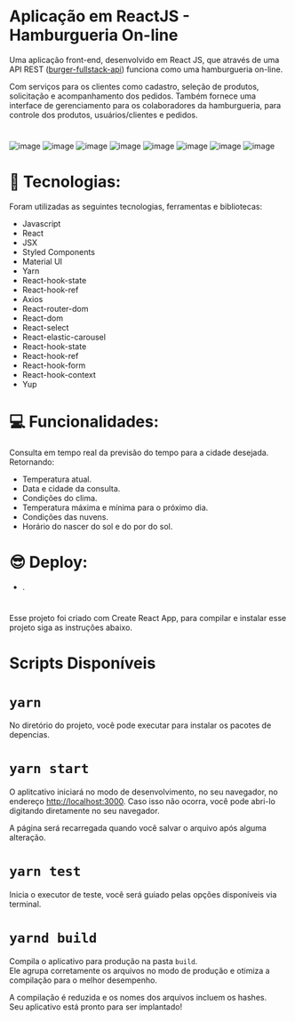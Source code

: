# Aplicação em ReactJS - Hamburgueria On-line

Uma aplicação front-end, desenvolvido em React JS, que através de uma API REST ([burger-fullstack-api](https://github.com/marcioramires/burger-fullstack-api)) funciona como uma hamburgueria on-line. 

Com serviços para os clientes como cadastro, seleção de produtos, solicitação e acompanhamento dos pedidos. 
Também fornece uma interface de gerenciamento para os colaboradores da hamburgueria, para controle dos produtos, usuários/clientes e pedidos.
#
![image](https://user-images.githubusercontent.com/113479357/212388125-7c2c81fd-8563-4ce4-a272-37ffe2a71e7b.png)
![image](https://user-images.githubusercontent.com/113479357/212388225-485e92f7-d970-4575-8382-5469db83c088.png)
![image](https://user-images.githubusercontent.com/113479357/212388463-9655606e-b2a8-4d51-b1a2-376221f506c5.png)
![image](https://user-images.githubusercontent.com/113479357/212388568-7161a249-a10f-44cb-92c6-e8459d612399.png)
![image](https://user-images.githubusercontent.com/113479357/212388633-47af235e-e2bb-4589-93c2-28db90fa9d01.png)
![image](https://user-images.githubusercontent.com/113479357/212388772-2557bac9-346a-4a05-83dc-58a6aeae9fcc.png)
![image](https://user-images.githubusercontent.com/113479357/212388863-669ec4ef-b4f0-45b4-8122-2392910641de.png)
![image](https://user-images.githubusercontent.com/113479357/212388904-9044c464-6296-47ca-8c9d-426794400a52.png)

# 🚀 Tecnologias:
 
Foram utilizadas as seguintes tecnologias, ferramentas e bibliotecas:

- Javascript
- React
- JSX
- Styled Components
- Material UI
- Yarn
- React-hook-state
- React-hook-ref
- Axios
- React-router-dom
- React-dom
- React-select
- React-elastic-carousel
- React-hook-state
- React-hook-ref
- React-hook-form
- React-hook-context
- Yup
#
# 💻 Funcionalidades:

Consulta em tempo real da previsão do tempo para a cidade desejada. Retornando:

- Temperatura atual.
- Data e cidade da consulta.
- Condições do clima.
- Temperatura máxima e mínima para o próximo dia.
- Condições das nuvens.
- Horário do nascer do sol e do por do sol.
#
# 😎 Deploy:
- .
#
Esse projeto foi criado com  Create React App, para compilar e instalar esse projeto siga as instruções abaixo.

# Scripts Disponíveis

# `yarn`

No diretório do projeto, você pode executar para instalar os pacotes de depencias.

# `yarn start`

O aplitcativo iniciará no modo de desenvolvimento, no seu navegador, no endereço [http://localhost:3000](http://localhost:3000).
Caso isso não ocorra, você pode abri-lo digitando diretamente no seu navegador.

A página será recarregada quando você salvar o arquivo após alguma alteração.

# `yarn test`

Inicia o executor de teste, você será guiado pelas opções disponíveis via terminal.

# `yarnd build`

Compila o aplicativo para produção na pasta `build`.\
Ele agrupa corretamente os arquivos no modo de produção e otimiza a compilação para o melhor desempenho.

A compilação é reduzida e os nomes dos arquivos incluem os hashes.\
Seu aplicativo está pronto para ser implantado!
